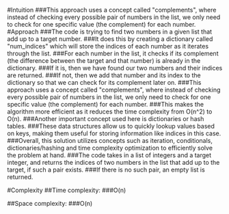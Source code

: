 #Intuition
###This approach uses a concept called "complements", where instead of checking every possible pair of numbers in the list, we only need to check for one specific value (the complement) for each number.
#Approach
###The code is trying to find two numbers in a given list that add up to a target number.
###It does this by creating a dictionary called "num_indices" which will store the indices of each number as it iterates through the list.
###For each number in the list, it checks if its complement (the difference between the target and that number) is already in the dictionary.
###If it is, then we have found our two numbers and their indices are returned.
###If not, then we add that number and its index to the dictionary so that we can check for its complement later on.
###This approach uses a concept called "complements", where instead of checking every possible pair of numbers in the list, we only need to check for one specific value (the complement) for each number.
###This makes the algorithm more efficient as it reduces the time complexity from O(n^2) to O(n).
###Another important concept used here is dictionaries or hash tables.
###These data structures allow us to quickly lookup values based on keys, making them useful for storing information like indices in this case.
###Overall, this solution utilizes concepts such as iteration, conditionals, dictionaries/hashing and time complexity optimization to efficiently solve the problem at hand.
###The code takes in a list of integers and a target integer, and returns the indices of two numbers in the list that add up to the target, if such a pair exists.
###If there is no such pair, an empty list is returned.

#Complexity
##Time complexity:
###O(n)

##Space complexity:
###O(n)
